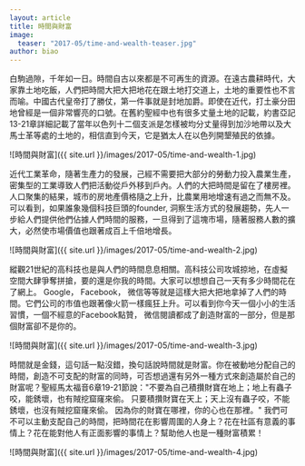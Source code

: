 ```yaml
---
layout: article
title: 時間與財富
image:
  teaser: "2017-05/time-and-wealth-teaser.jpg"
author: biao
---
```

白駒過隙，千年如一日。時間自古以來都是不可再生的資源。在遠古農耕時代，大家靠土地吃飯，人們把時間大把大把地花在跟土地打交道上，土地的重要性也不言而喻。中國古代皇帝打了勝仗，第一件事就是封地加爵。即使在近代，打土豪分田地曾經是一個非常響亮的口號。在舊約聖經中也有很多丈量土地的記載，約書亞記13-21章詳細記載了當年以色列十二個支派是怎樣被均分丈量得到加沙地帶以及大馬士革等處的土地的，相信直到今天，它是猶太人在以色列開墾殖民的依據。

![時間與財富]({{ site.url }}/images/2017-05/time-and-wealth-1.jpg)

近代工業革命，隨著生產力的發展，己經不需要把大部分的勞動力投入農業生產，密集型的工業導致人們把活動從戶外移到戶內。人們的大把時間是留在了樓房裡。人口聚集的結果，城市的房地產價格隨之上升，比農業用地增速有過之而無不及。可以看到，如果誰象幾個科技巨頭的founder, 洞察生活方式的發展趨勢，先人一步給人們提供他們佔據人們時間的服務，一旦得到了這塊市場，隨著服務人數的擴大，必然使市場價值也跟著成百上千倍地增長。

![時間與財富]({{ site.url }}/images/2017-05/time-and-wealth-2.jpg)

縱觀21世紀的高科技也是與人們的時間息息相關。高科技公司攻城掠地，在虛擬空間大肆爭奪拼搶，要的還是你我的時間。大家可以想想自己一天有多少時間花在了網上。 Google， Facebook， 微信等等就是這樣大把大把地拿掉了人們的時間。它們公司的市值也跟著像火箭一樣瘋狂上升。可以看到你今天一個小小的生活習慣，一個不經意的Facebook點贊， 微信閱讀都成了創造財富的一部分，但是那個財富卻不是你的。

![時間與財富]({{ site.url }}/images/2017-05/time-and-wealth-3.jpg)

時間就是金錢，這句話一點沒錯，換句話說時間就是財富。你在被動地分配自己的時間，創造不可支配的財富的同時，可否想過還有另外一種方式來創造屬於自己的財富呢？聖經馬太福音6章19-21節說："不要為自己積攢財寶在地上；地上有蟲子咬，能銹壞，也有賊挖窟窿來偷。 只要積攢財寶在天上；天上沒有蟲子咬，不能銹壞，也沒有賊挖窟窿來偷。 因為你的財寶在哪裡，你的心也在那裡。" 我們可不可以主動支配自己的時間，把時間花在影響周圍的人身上？花在社區有意義的事情上？花在能對他人有正面影響的事情上？幫助他人也是一種財富積累！

![時間與財富]({{ site.url }}/images/2017-05/time-and-wealth-4.jpg)